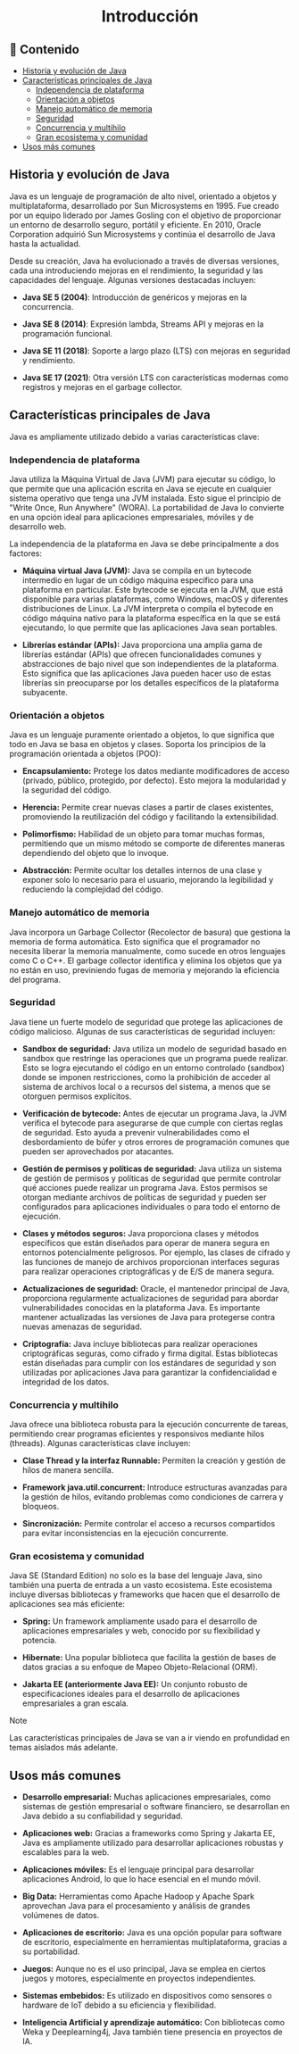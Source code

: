 <h1 align="center">Introducción</h1>

<h2>📑 Contenido</h2>

- [Historia y evolución de Java](#historia-y-evolución-de-java)
- [Características principales de Java](#características-principales-de-java)
  - [Independencia de plataforma](#independencia-de-plataforma)
  - [Orientación a objetos](#orientación-a-objetos)
  - [Manejo automático de memoria](#manejo-automático-de-memoria)
  - [Seguridad](#seguridad)
  - [Concurrencia y multihilo](#concurrencia-y-multihilo)
  - [Gran ecosistema y comunidad](#gran-ecosistema-y-comunidad)
- [Usos más comunes](#usos-más-comunes)

## Historia y evolución de Java

Java es un lenguaje de programación de alto nivel, orientado a objetos y multiplataforma, desarrollado por Sun Microsystems en 1995. Fue creado por un equipo liderado por James Gosling con el objetivo de proporcionar un entorno de desarrollo seguro, portátil y eficiente. En 2010, Oracle Corporation adquirió Sun Microsystems y continúa el desarrollo de Java hasta la actualidad.

Desde su creación, Java ha evolucionado a través de diversas versiones, cada una introduciendo mejoras en el rendimiento, la seguridad y las capacidades del lenguaje. Algunas versiones destacadas incluyen:

- **Java SE 5 (2004)**: Introducción de genéricos y mejoras en la concurrencia.

- **Java SE 8 (2014)**: Expresión lambda, Streams API y mejoras en la programación funcional.

- **Java SE 11 (2018)**: Soporte a largo plazo (LTS) con mejoras en seguridad y rendimiento.

- **Java SE 17 (2021)**: Otra versión LTS con características modernas como registros y mejoras en el garbage collector.

## Características principales de Java

Java es ampliamente utilizado debido a varias características clave:

### Independencia de plataforma

Java utiliza la Máquina Virtual de Java (JVM) para ejecutar su código, lo que permite que una aplicación escrita en Java se ejecute en cualquier sistema operativo que tenga una JVM instalada. Esto sigue el principio de "Write Once, Run Anywhere" (WORA). La portabilidad de Java lo convierte en una opción ideal para aplicaciones empresariales, móviles y de desarrollo web.

La independencia de la plataforma en Java se debe principalmente a dos factores:

- **Máquina virtual Java (JVM):** Java se compila en un bytecode intermedio en lugar de un código máquina específico para una plataforma en particular. Este bytecode se ejecuta en la JVM, que está disponible para varias plataformas, como Windows, macOS y diferentes distribuciones de Linux. La JVM interpreta o compila el bytecode en código máquina nativo para la plataforma específica en la que se está ejecutando, lo que permite que las aplicaciones Java sean portables.

- **Librerías estándar (APIs):** Java proporciona una amplia gama de librerías estándar (APIs) que ofrecen funcionalidades comunes y abstracciones de bajo nivel que son independientes de la plataforma. Esto significa que las aplicaciones Java pueden hacer uso de estas librerías sin preocuparse por los detalles específicos de la plataforma subyacente.

### Orientación a objetos

Java es un lenguaje puramente orientado a objetos, lo que significa que todo en Java se basa en objetos y clases. Soporta los principios de la programación orientada a objetos (POO):

- **Encapsulamiento:** Protege los datos mediante modificadores de acceso (privado, público, protegido, por defecto). Esto mejora la modularidad y la seguridad del código.

- **Herencia:** Permite crear nuevas clases a partir de clases existentes, promoviendo la reutilización del código y facilitando la extensibilidad.

- **Polimorfismo:** Habilidad de un objeto para tomar muchas formas, permitiendo que un mismo método se comporte de diferentes maneras dependiendo del objeto que lo invoque.

- **Abstracción:** Permite ocultar los detalles internos de una clase y exponer solo lo necesario para el usuario, mejorando la legibilidad y reduciendo la complejidad del código.

### Manejo automático de memoria

Java incorpora un Garbage Collector (Recolector de basura) que gestiona la memoria de forma automática. Esto significa que el programador no necesita liberar la memoria manualmente, como sucede en otros lenguajes como C o C++. El garbage collector identifica y elimina los objetos que ya no están en uso, previniendo fugas de memoria y mejorando la eficiencia del programa.

### Seguridad

Java tiene un fuerte modelo de seguridad que protege las aplicaciones de código malicioso. Algunas de sus características de seguridad incluyen:

- **Sandbox de seguridad:** Java utiliza un modelo de seguridad basado en sandbox que restringe las operaciones que un programa puede realizar. Esto se logra ejecutando el código en un entorno controlado (sandbox) donde se imponen restricciones, como la prohibición de acceder al sistema de archivos local o a recursos del sistema, a menos que se otorguen permisos explícitos.

- **Verificación de bytecode:** Antes de ejecutar un programa Java, la JVM verifica el bytecode para asegurarse de que cumple con ciertas reglas de seguridad. Esto ayuda a prevenir vulnerabilidades como el desbordamiento de búfer y otros errores de programación comunes que pueden ser aprovechados por atacantes.

- **Gestión de permisos y políticas de seguridad:** Java utiliza un sistema de gestión de permisos y políticas de seguridad que permite controlar qué acciones puede realizar un programa Java. Estos permisos se otorgan mediante archivos de políticas de seguridad y pueden ser configurados para aplicaciones individuales o para todo el entorno de ejecución.

- **Clases y métodos seguros:** Java proporciona clases y métodos específicos que están diseñados para operar de manera segura en entornos potencialmente peligrosos. Por ejemplo, las clases de cifrado y las funciones de manejo de archivos proporcionan interfaces seguras para realizar operaciones criptográficas y de E/S de manera segura.

- **Actualizaciones de seguridad:** Oracle, el mantenedor principal de Java, proporciona regularmente actualizaciones de seguridad para abordar vulnerabilidades conocidas en la plataforma Java. Es importante mantener actualizadas las versiones de Java para protegerse contra nuevas amenazas de seguridad.

- **Criptografía:** Java incluye bibliotecas para realizar operaciones criptográficas seguras, como cifrado y firma digital. Estas bibliotecas están diseñadas para cumplir con los estándares de seguridad y son utilizadas por aplicaciones Java para garantizar la confidencialidad e integridad de los datos.

### Concurrencia y multihilo

Java ofrece una biblioteca robusta para la ejecución concurrente de tareas, permitiendo crear programas eficientes y responsivos mediante hilos (threads). Algunas características clave incluyen:

- **Clase Thread y la interfaz Runnable:** Permiten la creación y gestión de hilos de manera sencilla.

- **Framework java.util.concurrent:** Introduce estructuras avanzadas para la gestión de hilos, evitando problemas como condiciones de carrera y bloqueos.

- **Sincronización:** Permite controlar el acceso a recursos compartidos para evitar inconsistencias en la ejecución concurrente.

### Gran ecosistema y comunidad

Java SE (Standard Edition) no solo es la base del lenguaje Java, sino también una puerta de entrada a un vasto ecosistema. Este ecosistema incluye diversas bibliotecas y frameworks que hacen que el desarrollo de aplicaciones sea más eficiente:

- **Spring:** Un framework ampliamente usado para el desarrollo de aplicaciones empresariales y web, conocido por su flexibilidad y potencia.

- **Hibernate:** Una popular biblioteca que facilita la gestión de bases de datos gracias a su enfoque de Mapeo Objeto-Relacional (ORM).

- **Jakarta EE (anteriormente Java EE):** Un conjunto robusto de especificaciones ideales para el desarrollo de aplicaciones empresariales a gran escala.

> [!NOTE]
> Las características principales de Java se van a ir viendo en profundidad en temas aislados más adelante.

## Usos más comunes

- **Desarrollo empresarial:** Muchas aplicaciones empresariales, como sistemas de gestión empresarial o software financiero, se desarrollan en Java debido a su confiabilidad y seguridad.

- **Aplicaciones web:** Gracias a frameworks como Spring y Jakarta EE, Java es ampliamente utilizado para desarrollar aplicaciones robustas y escalables para la web.

- **Aplicaciones móviles:** Es el lenguaje principal para desarrollar aplicaciones Android, lo que lo hace esencial en el mundo móvil.

- **Big Data:** Herramientas como Apache Hadoop y Apache Spark aprovechan Java para el procesamiento y análisis de grandes volúmenes de datos.

- **Aplicaciones de escritorio:** Java es una opción popular para software de escritorio, especialmente en herramientas multiplataforma, gracias a su portabilidad.

- **Juegos:** Aunque no es el uso principal, Java se emplea en ciertos juegos y motores, especialmente en proyectos independientes.

- **Sistemas embebidos:** Es utilizado en dispositivos como sensores o hardware de IoT debido a su eficiencia y flexibilidad.

- **Inteligencia Artificial y aprendizaje automático:** Con bibliotecas como Weka y Deeplearning4j, Java también tiene presencia en proyectos de IA.
